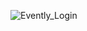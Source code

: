 ![Evently_Login](https://github.com/faridjavadov/RN-Evently/assets/130349207/3b84c99e-559c-4510-a176-068595a3f565)
